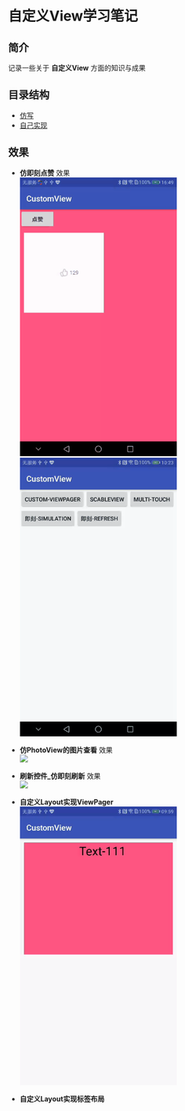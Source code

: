 # 自定义View学习笔记  

## 简介  
记录一些关于 **自定义View** 方面的知识与成果

## 目录结构
* [仿写](https://github.com/sjxxcode/custom_view/tree/master/src/main/java/com/sj/custom_view/simulation)
* [自己实现](https://github.com/sjxxcode/custom_view/tree/master/src/main/java/com/sj/custom_view/practice)

## 效果
* **仿即刻点赞** 效果  
  ![](https://github.com/sjxxcode/custom_view/blob/master/imgs/dianzan.gif)
  ![](https://github.com/sjxxcode/custom_view/blob/master/imgs/dianzan2.gif)
  
* **仿PhotoView的图片查看** 效果  
  ![](https://github.com/sjxxcode/custom_view/blob/master/imgs/scable.gif)

* **刷新控件_仿即刻刷新** 效果  
  ![](https://github.com/sjxxcode/custom_view/blob/master/imgs/refresh.gif)
  
* **自定义Layout实现ViewPager**  
  ![](https://github.com/sjxxcode/custom_view/blob/master/imgs/viewpager_view.gif)

* **自定义Layout实现标签布局**
